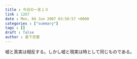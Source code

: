 ```yaml
---
title : 今日の一言１０
link : 1267
date : Mon, 04 Jun 2007 03:58:57 +0000
categories : ["summary"]
tags : []
draft : false
author : 倉下忠憲
---
```


嘘と真実は相反する。しかし嘘と現実は時として同じものである。<br><br>
